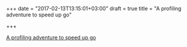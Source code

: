 +++
date = "2017-02-13T13:15:01+03:00"
draft = true
title = "A profiling adventure to speed up go"

+++

<p><a href="https://syslog.ravelin.com/a-profiling-adventure-to-speed-up-go-5cfa198759db">A profiling adventure to speed up go</a></p>

